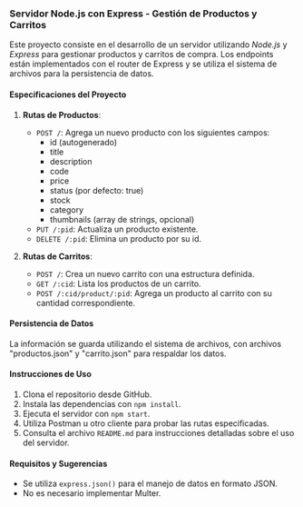 ### Servidor Node.js con Express - Gestión de Productos y Carritos

Este proyecto consiste en el desarrollo de un servidor utilizando _Node.js_ y _Express_ para gestionar productos y carritos de compra. Los endpoints están implementados con el router de Express y se utiliza el sistema de archivos para la persistencia de datos.

#### Especificaciones del Proyecto

1. **Rutas de Productos**:

   - `POST /`: Agrega un nuevo producto con los siguientes campos:
     - id (autogenerado)
     - title
     - description
     - code
     - price
     - status (por defecto: true)
     - stock
     - category
     - thumbnails (array de strings, opcional)
   - `PUT /:pid`: Actualiza un producto existente.
   - `DELETE /:pid`: Elimina un producto por su id.

2. **Rutas de Carritos**:
   - `POST /`: Crea un nuevo carrito con una estructura definida.
   - `GET /:cid`: Lista los productos de un carrito.
   - `POST /:cid/product/:pid`: Agrega un producto al carrito con su cantidad correspondiente.

#### Persistencia de Datos

La información se guarda utilizando el sistema de archivos, con archivos "productos.json" y "carrito.json" para respaldar los datos.

#### Instrucciones de Uso

1. Clona el repositorio desde GitHub.
2. Instala las dependencias con `npm install`.
3. Ejecuta el servidor con `npm start`.
4. Utiliza Postman u otro cliente para probar las rutas especificadas.
5. Consulta el archivo `README.md` para instrucciones detalladas sobre el uso del servidor.

#### Requisitos y Sugerencias

- Se utiliza `express.json()` para el manejo de datos en formato JSON.
- No es necesario implementar Multer.

